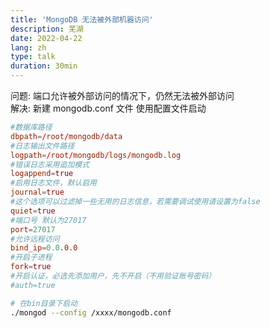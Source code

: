 ```yaml
---
title: 'MongoDB 无法被外部机器访问'
description: 芜湖
date: 2022-04-22
lang: zh
type: talk
duration: 30min
---
```


问题: 端口允许被外部访问的情况下，仍然无法被外部访问<br />
解决: 新建 mongodb.conf 文件 使用配置文件启动

```conf
#数据库路径
dbpath=/root/mongodb/data
#日志输出文件路径
logpath=/root/mongodb/logs/mongodb.log
#错误日志采用追加模式
logappend=true
#启用日志文件，默认启用
journal=true
#这个选项可以过滤掉一些无用的日志信息，若需要调试使用请设置为false
quiet=true
#端口号 默认为27017
port=27017
#允许远程访问
bind_ip=0.0.0.0
#开启子进程
fork=true
#开启认证，必选先添加用户，先不开启（不用验证账号密码）
#auth=true

```

```bash
# 在bin目录下启动
./mongod --config /xxxx/mongodb.conf
```
